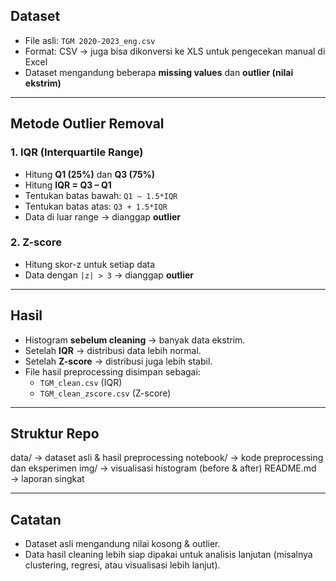 ## Dataset
- File asli: `TGM 2020-2023_eng.csv`
- Format: CSV → juga bisa dikonversi ke XLS untuk pengecekan manual di Excel
- Dataset mengandung beberapa **missing values** dan **outlier (nilai ekstrim)**

---

## Metode Outlier Removal

### 1. IQR (Interquartile Range)
- Hitung **Q1 (25%)** dan **Q3 (75%)**
- Hitung **IQR = Q3 – Q1**
- Tentukan batas bawah: `Q1 – 1.5*IQR`
- Tentukan batas atas: `Q3 + 1.5*IQR`
- Data di luar range → dianggap **outlier**

### 2. Z-score
- Hitung skor-z untuk setiap data
- Data dengan `|z| > 3` → dianggap **outlier**

---

## Hasil
- Histogram **sebelum cleaning** → banyak data ekstrim.
- Setelah **IQR** → distribusi data lebih normal.
- Setelah **Z-score** → distribusi juga lebih stabil.
- File hasil preprocessing disimpan sebagai:
  - `TGM_clean.csv` (IQR)
  - `TGM_clean_zscore.csv` (Z-score)

---

## Struktur Repo
data/ → dataset asli & hasil preprocessing
notebook/ → kode preprocessing dan eksperimen
img/ → visualisasi histogram (before & after)
README.md → laporan singkat


---

## Catatan
- Dataset asli mengandung nilai kosong & outlier.
- Data hasil cleaning lebih siap dipakai untuk analisis lanjutan (misalnya clustering, regresi, atau visualisasi lebih lanjut).

